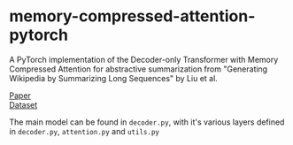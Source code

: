 # memory-compressed-attention-pytorch
A PyTorch implementation of the Decoder-only Transformer with Memory Compressed Attention for abstractive summarization from "Generating Wikipedia by Summarizing Long Sequences" by Liu et al.

[Paper](https://arxiv.org/abs/1801.10198) </br>
[Dataset](https://arxiv.org/abs/1810.09305)

The main model can be found in `decoder.py`, with it's various layers defined in `decoder.py`, `attention.py` and `utils.py`